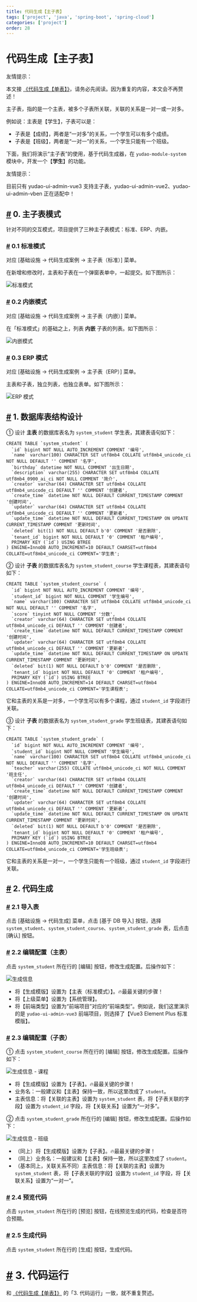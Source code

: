 ```yaml
---
title: 代码生成【主子表】
tags: ['project', 'java', 'spring-boot', 'spring-cloud']
categories: ['project']
order: 28
---
```

# 代码生成【主子表】

友情提示：

 本文接 [《代码生成【单表】》](/new-feature/)，请务必先阅读。因为重复的内容，本文会不再赘述！

 主子表，指的是一个主表，被多个子表所关联，关联的关系是一对一或一对多。

 例如说：主表是【学生】，子表可以是：

 * 子表是【成绩】，两者是“一对多”的关系，一个学生可以有多个成绩。
* 子表是【班级】，两者是“一对一”的关系，一个学生只能有一个班级。

 下面，我们将演示“主子表”的使用，基于代码生成器，在 `yudao-module-system` 模块中，开发一个【**学生**】的功能。

 友情提示：

 目前只有 yudao-ui-admin-vue3 支持主子表，yudao-ui-admin-vue2、yudao-ui-admin-vben 正在适配中！

 ## [#](#_0-主子表模式) 0. 主子表模式

 针对不同的交互模式，项目提供了三种主子表模式：标准、ERP、内嵌。

 ### [#](#_0-1-标准模式) 0.1 标准模式

 对应 [基础设施 -> 代码生成案例 -> 主子表（标准）] 菜单。

 在新增和修改时，主表和子表在一个弹窗表单中，一起提交。如下图所示：

 ![标准模式](https://doc.iocoder.cn/img/%E4%BB%A3%E7%A0%81%E7%94%9F%E6%88%90/%E4%B8%BB%E5%AD%90%E8%A1%A8/%E6%A0%87%E5%87%86%E6%A8%A1%E5%BC%8F.png)

 ### [#](#_0-2-内嵌模式) 0.2 内嵌模式

 对应 [基础设施 -> 代码生成案例 -> 主子表（内嵌）] 菜单。

 在「标准模式」的基础之上，列表 **内嵌** 子表的列表。如下图所示：

 ![内嵌模式](https://doc.iocoder.cn/img/%E4%BB%A3%E7%A0%81%E7%94%9F%E6%88%90/%E4%B8%BB%E5%AD%90%E8%A1%A8/%E5%86%85%E5%B5%8C%E6%A8%A1%E5%BC%8F.png)

 ### [#](#_0-3-erp-模式) 0.3 ERP 模式

 对应 [基础设施 -> 代码生成案例 -> 主子表（ERP）] 菜单。

 主表和子表，独立列表，也独立表单。如下图所示：

 ![ERP 模式](https://doc.iocoder.cn/img/%E4%BB%A3%E7%A0%81%E7%94%9F%E6%88%90/%E4%B8%BB%E5%AD%90%E8%A1%A8/ERP%E6%A8%A1%E5%BC%8F.png)

 ## [#](#_1-数据库表结构设计) 1. 数据库表结构设计

 ① 设计 **主表** 的数据库表名为 `system_student` 学生表，其建表语句如下：

 
```
CREATE TABLE `system_student` (
  `id` bigint NOT NULL AUTO_INCREMENT COMMENT '编号',
  `name` varchar(100) CHARACTER SET utf8mb4 COLLATE utf8mb4_unicode_ci NOT NULL DEFAULT '' COMMENT '名字',
  `birthday` datetime NOT NULL COMMENT '出生日期',
  `description` varchar(255) CHARACTER SET utf8mb4 COLLATE utf8mb4_0900_ai_ci NOT NULL COMMENT '简介',
  `creator` varchar(64) CHARACTER SET utf8mb4 COLLATE utf8mb4_unicode_ci DEFAULT '' COMMENT '创建者',
  `create_time` datetime NOT NULL DEFAULT CURRENT_TIMESTAMP COMMENT '创建时间',
  `updater` varchar(64) CHARACTER SET utf8mb4 COLLATE utf8mb4_unicode_ci DEFAULT '' COMMENT '更新者',
  `update_time` datetime NOT NULL DEFAULT CURRENT_TIMESTAMP ON UPDATE CURRENT_TIMESTAMP COMMENT '更新时间',
  `deleted` bit(1) NOT NULL DEFAULT b'0' COMMENT '是否删除',
  `tenant_id` bigint NOT NULL DEFAULT '0' COMMENT '租户编号',
  PRIMARY KEY (`id`) USING BTREE
) ENGINE=InnoDB AUTO_INCREMENT=10 DEFAULT CHARSET=utf8mb4 COLLATE=utf8mb4_unicode_ci COMMENT='学生表';

```
② 设计 **子表** 的数据库表名为 `system_student_course` 学生课程表，其建表语句如下：

 
```
CREATE TABLE `system_student_course` (
  `id` bigint NOT NULL AUTO_INCREMENT COMMENT '编号',
  `student_id` bigint NOT NULL COMMENT '学生编号',
  `name` varchar(100) CHARACTER SET utf8mb4 COLLATE utf8mb4_unicode_ci NOT NULL DEFAULT '' COMMENT '名字',
  `score` tinyint NOT NULL COMMENT '分数',
  `creator` varchar(64) CHARACTER SET utf8mb4 COLLATE utf8mb4_unicode_ci DEFAULT '' COMMENT '创建者',
  `create_time` datetime NOT NULL DEFAULT CURRENT_TIMESTAMP COMMENT '创建时间',
  `updater` varchar(64) CHARACTER SET utf8mb4 COLLATE utf8mb4_unicode_ci DEFAULT '' COMMENT '更新者',
  `update_time` datetime NOT NULL DEFAULT CURRENT_TIMESTAMP ON UPDATE CURRENT_TIMESTAMP COMMENT '更新时间',
  `deleted` bit(1) NOT NULL DEFAULT b'0' COMMENT '是否删除',
  `tenant_id` bigint NOT NULL DEFAULT '0' COMMENT '租户编号',
  PRIMARY KEY (`id`) USING BTREE
) ENGINE=InnoDB AUTO_INCREMENT=14 DEFAULT CHARSET=utf8mb4 COLLATE=utf8mb4_unicode_ci COMMENT='学生课程表';

```
它和主表的关系是一对多，一个学生可以有多个课程，通过 `student_id` 字段进行关联。

 ③ 设计 **子表** 的数据表名为 `system_student_grade` 学生班级表，其建表语句如下：

 
```
CREATE TABLE `system_student_grade` (
  `id` bigint NOT NULL AUTO_INCREMENT COMMENT '编号',
  `student_id` bigint NOT NULL COMMENT '学生编号',
  `name` varchar(100) CHARACTER SET utf8mb4 COLLATE utf8mb4_unicode_ci NOT NULL DEFAULT '' COMMENT '名字',
  `teacher` varchar(255) COLLATE utf8mb4_unicode_ci NOT NULL COMMENT '班主任',
  `creator` varchar(64) CHARACTER SET utf8mb4 COLLATE utf8mb4_unicode_ci DEFAULT '' COMMENT '创建者',
  `create_time` datetime NOT NULL DEFAULT CURRENT_TIMESTAMP COMMENT '创建时间',
  `updater` varchar(64) CHARACTER SET utf8mb4 COLLATE utf8mb4_unicode_ci DEFAULT '' COMMENT '更新者',
  `update_time` datetime NOT NULL DEFAULT CURRENT_TIMESTAMP ON UPDATE CURRENT_TIMESTAMP COMMENT '更新时间',
  `deleted` bit(1) NOT NULL DEFAULT b'0' COMMENT '是否删除',
  `tenant_id` bigint NOT NULL DEFAULT '0' COMMENT '租户编号',
  PRIMARY KEY (`id`) USING BTREE
) ENGINE=InnoDB AUTO_INCREMENT=10 DEFAULT CHARSET=utf8mb4 COLLATE=utf8mb4_unicode_ci COMMENT='学生班级表';

```
它和主表的关系是一对一，一个学生只能有一个班级，通过 `student_id` 字段进行关联。

 ## [#](#_2-代码生成) 2. 代码生成

 ### [#](#_2-1-导入表) 2.1 导入表

 点击 [基础设施 -> 代码生成] 菜单，点击 [基于 DB 导入] 按钮，选择 `system_student`、`system_student_course`、`system_student_grade` 表，后点击 [确认] 按钮。

 ### [#](#_2-2-编辑配置-主表) 2.2 编辑配置（主表）

 点击 `system_student` 所在行的 [编辑] 按钮，修改生成配置。后操作如下：

 ![生成信息](https://doc.iocoder.cn/img/%E4%BB%A3%E7%A0%81%E7%94%9F%E6%88%90/%E4%B8%BB%E5%AD%90%E8%A1%A8/%E7%94%9F%E6%88%90%E4%BF%A1%E6%81%AF-%E4%B8%BB%E8%A1%A8.png)

 * 将【生成模版】设置为【主表（标准模式）】。🔥最最关键的步骤！
* 将【上级菜单】设置为【系统管理】。
* 将【前端类型】设置为“前端项目”对应的“前端类型”。例如说，我们这里演示的是 `yudao-ui-admin-vue3` 前端项目，则选择了【Vue3 Element Plus 标准模版】。

 ### [#](#_2-3-编辑配置-子表) 2.3 编辑配置（子表）

 ① 点击 `system_student_course` 所在行的 [编辑] 按钮，修改生成配置。后操作如下：

 ![生成信息 - 课程](https://doc.iocoder.cn/img/%E4%BB%A3%E7%A0%81%E7%94%9F%E6%88%90/%E4%B8%BB%E5%AD%90%E8%A1%A8/%E7%94%9F%E6%88%90%E4%BF%A1%E6%81%AF-%E5%AD%90%E8%A1%A8-%E8%AF%BE%E7%A8%8B.png)

 * 将【生成模版】设置为【子表】。🔥最最关键的步骤！
* 业务名：一般建议和【主表】保持一致，所以这里改成了 `student`。
* 主表信息：将【关联的主表】设置为 `system_student` 表，将【子表关联的字段】设置为 `student_id` 字段，将【关联关系】设置为“一对多”。

 ② 点击 `system_student_grade` 所在行的 [编辑] 按钮，修改生成配置。后操作如下：

 ![生成信息 - 班级](https://doc.iocoder.cn/img/%E4%BB%A3%E7%A0%81%E7%94%9F%E6%88%90/%E4%B8%BB%E5%AD%90%E8%A1%A8/%E7%94%9F%E6%88%90%E4%BF%A1%E6%81%AF-%E5%AD%90%E8%A1%A8-%E7%8F%AD%E7%BA%A7.png)

 * （同上）将【生成模版】设置为【子表】。🔥最最关键的步骤！
* （同上）业务名：一般建议和【主表】保持一致，所以这里改成了 `student`。
* （基本同上，关联关系不同）主表信息：将【关联的主表】设置为 `system_student` 表，将【子表关联的字段】设置为 `student_id` 字段，将【关联关系】设置为“一对一”。

 ### [#](#_2-4-预览代码) 2.4 预览代码

 点击 `system_student` 所在行的 [预览] 按钮，在线预览生成的代码，检查是否符合预期。

 ### [#](#_2-5-生成代码) 2.5 生成代码

 点击 `system_student` 所在行的 [生成] 按钮，生成代码。

 # [#](#_3-代码运行) 3. 代码运行

 和 [《代码生成【单表】》](/new-feature/) 的「3. 代码运行」一致，就不重复赘述。

